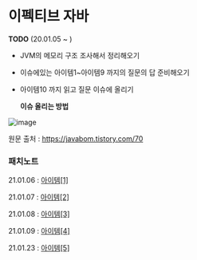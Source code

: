 # 이펙티브 자바



**TODO** (20.01.05 ~ )

- JVM의 메모리 구조 조사해서 정리해오기 

- 이슈에있는 아이템1~아이템9 까지의 질문의 답 준비해오기

- 아이템10 까지 읽고 질문 이슈에 올리기

  **이슈 올리는 방법**

![image](https://user-images.githubusercontent.com/26649731/103642160-1b801680-4f96-11eb-8739-cd070514493c.png)

  

원문 출처 : https://javabom.tistory.com/70



### 패치노트

21.01.06 : [아이템[1]](https://dkyou.tistory.com/138)

21.01.07 : [아이템[2]](https://dkyou.tistory.com/139)

21.01.08 : [아이템[3]](https://dkyou.tistory.com/140)

21.01.09 : [아이템[4]](https://dkyou.tistory.com/141)

21.01.23 : [아이템[5]](https://dkyou.tistory.com/149)

